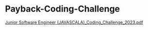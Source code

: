 # Payback-Coding-Challenge
[Junior Software Engineer (JAVASCALA)_Coding_Challenge_2023.pdf](https://github.com/eyupbarlas/Payback-Coding-Challenge/files/10700345/Junior.Software.Engineer.JAVASCALA._Coding_Challenge_2023.pdf)
